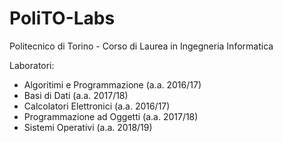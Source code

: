 # PoliTO-Labs
Politecnico di Torino - Corso di Laurea in Ingegneria Informatica

Laboratori:
* Algoritimi e Programmazione (a.a. 2016/17)
* Basi di Dati (a.a. 2017/18)
* Calcolatori Elettronici (a.a. 2016/17)
* Programmazione ad Oggetti (a.a. 2017/18)
* Sistemi Operativi (a.a. 2018/19)
